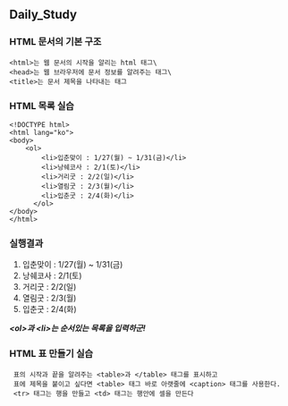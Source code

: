 ## Daily_Study

### HTML 문서의 기본 구조
 ```
 <html>는 웹 문서의 시작을 알리는 html 태그\
 <head>는 웹 브라우저에 문서 정보를 알려주는 태그\
 <title>는 문서 제목을 나타내는 태그
 ```
 
### HTML 목록 실습
```
<!DOCTYPE html>
<html lang="ko">
<body>
    <ol>
        <li>입춘맞이 : 1/27(월) ~ 1/31(금)</li>
        <li>낭쉐코사 : 2/1(토)</li>
        <li>거리굿 : 2/2(일)</li>
        <li>열림굿 : 2/3(월)</li>
        <li>입춘굿 : 2/4(화)</li>
      </ol>
</body>
</html>
```

### 실행결과

<!DOCTYPE html>
<html lang="ko">
<body>
    <ol>
        <li>입춘맞이 : 1/27(월) ~ 1/31(금)</li>
        <li>낭쉐코사 : 2/1(토)</li>
        <li>거리굿 : 2/2(일)</li>
        <li>열림굿 : 2/3(월)</li>
        <li>입춘굿 : 2/4(화)</li>
      </ol>
</body>
</html>

***&lt;ol&gt;과 &lt;li&gt;는 순서있는 목록을 입력하군!***

### HTML 표 만들기 실습

```
 표의 시작과 끝을 알려주는 <table>과 </table> 태그를 표시하고
 표에 제목을 붙이고 싶다면 <table> 태그 바로 아랫줄에 <caption> 태그를 사용한다.
 <tr> 태그는 행을 만들고 <td> 태그는 행안에 셀을 만든다
```








